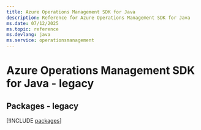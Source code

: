```yaml
---
title: Azure Operations Management SDK for Java
description: Reference for Azure Operations Management SDK for Java
ms.date: 07/12/2025
ms.topic: reference
ms.devlang: java
ms.service: operationsmanagement
---
```

# Azure Operations Management SDK for Java - legacy
## Packages - legacy
[!INCLUDE [packages](operations-management-index.md)]